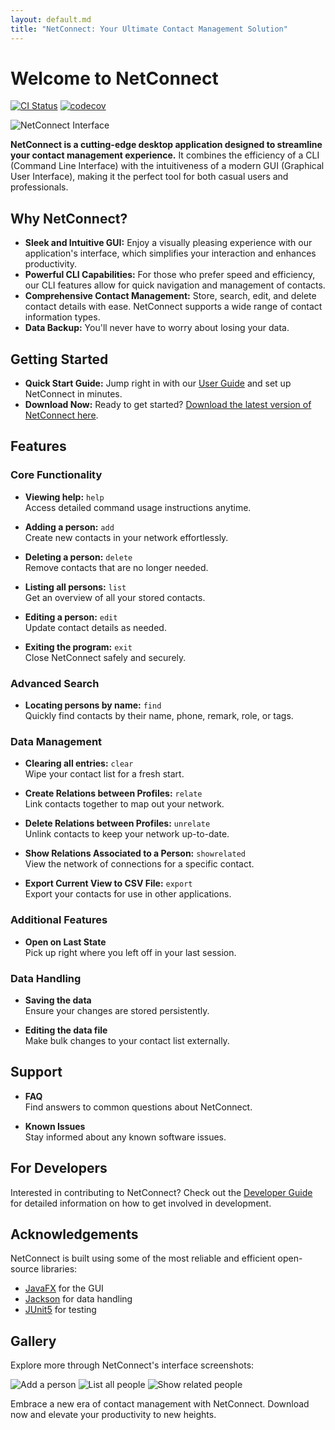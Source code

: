 ```yaml
---
layout: default.md
title: "NetConnect: Your Ultimate Contact Management Solution"
---
```


# Welcome to NetConnect

[![CI Status](https://github.com/AY2324S2-CS2103T-F12-1/tp/workflows/Java%20CI/badge.svg)](https://github.com/AY2324S2-CS2103T-F12-1/tp/actions)
[![codecov](https://codecov.io/gh/AY2324S2-CS2103T-F12-1/tp/branch/master/graph/badge.svg)](https://codecov.io/gh/AY2324S2-CS2103T-F12-1/tp)

![NetConnect Interface](images/Ui.png)

**NetConnect is a cutting-edge desktop application designed to streamline your contact management experience.** It combines the efficiency of a CLI (Command Line Interface) with the intuitiveness of a modern GUI (Graphical User Interface), making it the perfect tool for both casual users and professionals.

## Why NetConnect?

- **Sleek and Intuitive GUI:** Enjoy a visually pleasing experience with our application's interface, which simplifies your interaction and enhances productivity.
- **Powerful CLI Capabilities:** For those who prefer speed and efficiency, our CLI features allow for quick navigation and management of contacts.
- **Comprehensive Contact Management:** Store, search, edit, and delete contact details with ease. NetConnect supports a wide range of contact information types.
- **Data Backup:** You'll never have to worry about losing your data.

## Getting Started

- **Quick Start Guide:** Jump right in with our [User Guide](UserGuide.html#quick-start) and set up NetConnect in minutes.
- **Download Now:** Ready to get started? [Download the latest version of NetConnect here](https://github.com/AY2324S2-CS2103T-F12-1/tp/releases).

## Features

### Core Functionality
- **Viewing help:** `help`  
  Access detailed command usage instructions anytime.

- **Adding a person:** `add`  
  Create new contacts in your network effortlessly.

- **Deleting a person:** `delete`  
  Remove contacts that are no longer needed.

- **Listing all persons:** `list`  
  Get an overview of all your stored contacts.

- **Editing a person:** `edit`  
  Update contact details as needed.

- **Exiting the program:** `exit`  
  Close NetConnect safely and securely.

### Advanced Search
- **Locating persons by name:** `find`  
  Quickly find contacts by their name, phone, remark, role, or tags.

### Data Management
- **Clearing all entries:** `clear`  
  Wipe your contact list for a fresh start.

- **Create Relations between Profiles:** `relate`  
  Link contacts together to map out your network.

- **Delete Relations between Profiles:** `unrelate`  
  Unlink contacts to keep your network up-to-date.

- **Show Relations Associated to a Person:** `showrelated`  
  View the network of connections for a specific contact.

- **Export Current View to CSV File:** `export`  
  Export your contacts for use in other applications.

### Additional Features
- **Open on Last State**  
  Pick up right where you left off in your last session.

### Data Handling
- **Saving the data**  
  Ensure your changes are stored persistently.

- **Editing the data file**  
  Make bulk changes to your contact list externally.

## Support

- **FAQ**  
  Find answers to common questions about NetConnect.

- **Known Issues**  
  Stay informed about any known software issues.

## For Developers

Interested in contributing to NetConnect? Check out the [Developer Guide](DeveloperGuide.html) for detailed information on how to get involved in development.

## Acknowledgements

NetConnect is built using some of the most reliable and efficient open-source libraries:

- [JavaFX](https://openjfx.io/) for the GUI
- [Jackson](https://github.com/FasterXML/jackson) for data handling
- [JUnit5](https://github.com/junit-team/junit5) for testing

## Gallery

Explore more through NetConnect's interface screenshots:

![Add a person](images/AddAPerson.png)
![List all people](images/ListAllPeople.png)
![Show related people](images/ShowRelatedPeople.png)

Embrace a new era of contact management with NetConnect. Download now and elevate your productivity to new heights.
